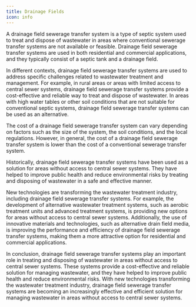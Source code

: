 ```yaml
---
title: Drainage Fields
icon: info
---
```


A drainage field sewerage transfer system is a type of septic system used to treat and dispose of wastewater in areas where conventional sewerage transfer systems are not available or feasible. Drainage field sewerage transfer systems are used in both residential and commercial applications, and they typically consist of a septic tank and a drainage field.

In different contexts, drainage field sewerage transfer systems are used to address specific challenges related to wastewater treatment and management. For example, in rural areas or areas with limited access to central sewer systems, drainage field sewerage transfer systems provide a cost-effective and reliable way to treat and dispose of wastewater. In areas with high water tables or other soil conditions that are not suitable for conventional septic systems, drainage field sewerage transfer systems can be used as an alternative.

The cost of a drainage field sewerage transfer system can vary depending on factors such as the size of the system, the soil conditions, and the local regulations. However, in general, the cost of a drainage field sewerage transfer system is lower than the cost of a conventional sewerage transfer system.

Historically, drainage field sewerage transfer systems have been used as a solution for areas without access to central sewer systems. They have helped to improve public health and reduce environmental risks by treating and disposing of wastewater in a safe and effective manner.

New technologies are transforming the wastewater treatment industry, including drainage field sewerage transfer systems. For example, the development of alternative wastewater treatment systems, such as aerobic treatment units and advanced treatment systems, is providing new options for areas without access to central sewer systems. Additionally, the use of innovative materials and technologies, such as alternative drain field media, is improving the performance and efficiency of drainage field sewerage transfer systems, making them a more attractive option for residential and commercial applications.

In conclusion, drainage field sewerage transfer systems play an important role in treating and disposing of wastewater in areas without access to central sewer systems. These systems provide a cost-effective and reliable solution for managing wastewater, and they have helped to improve public health and reduce environmental risks. With new technologies transforming the wastewater treatment industry, drainage field sewerage transfer systems are becoming an increasingly effective and efficient solution for managing wastewater in areas without access to central sewer systems.